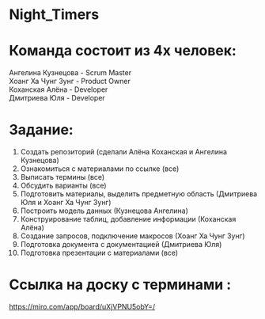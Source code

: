 # Night_Timers
# Команда состоит из 4х человек: 
Ангелина Кузнецова - Scrum Master \
Хоанг Ха Чунг Зунг - Product Owner \
Коханская Алёна - Developer \
Дмитриева Юля - Developer 
# Задание: 
1. Создать репозиторий (сделали Алёна Коханская и Ангелина Кузнецова) 
2. Ознакомиться с материалами по ссылке (все) 
3. Выписать термины (все)
4. Обсудить варианты (все)
5. Подготовить материалы, выделить предметную область (Дмитриева Юля и Хоанг Ха Чунг Зунг)
6. Построить модель данных (Кузнецова Ангелина)
7. Конструирование таблиц, добавление информации (Коханская Алёна)
8. Создание запросов, подключение макросов (Хоанг Ха Чунг Зунг)
9. Подготовка документа с документацией (Дмитриева Юля)
10. Подготовка презентации с материалами (все)

# Ссылка на доску с терминами : 
https://miro.com/app/board/uXjVPNU5obY=/
